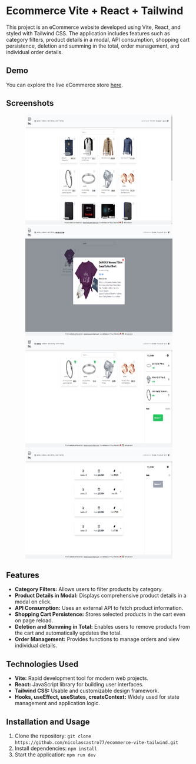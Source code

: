 # Ecommerce Vite + React + Tailwind

This project is an eCommerce website developed using Vite, React, and styled with Tailwind CSS. The application includes features such as category filters, product details in a modal, API consumption, shopping cart persistence, deletion and summing in the total, order management, and individual order details.

## Demo

You can explore the live eCommerce store [here](https://nicolascastro77.github.io/ecommerce-vite-tailwind/).


## Screenshots

<div align="center">
  <img src="./public/screens/img1.png" alt="Screenshot 1" width="400" height="300"/>
  <img src="./public/screens/img2.png" alt="Screenshot 2" width="400" height="300"/>
</div>

<div align="center">
  <img src="./public/screens/img3.png" alt="Screenshot 3" width="400" height="300"/>
  <img src="./public/screens/img4.png" alt="Screenshot 4" width="400" height="300"/>
</div>

## Features

- **Category Filters:** Allows users to filter products by category.
- **Product Details in Modal:** Displays comprehensive product details in a modal on click.
- **API Consumption:** Uses an external API to fetch product information.
- **Shopping Cart Persistence:** Stores selected products in the cart even on page reload.
- **Deletion and Summing in Total:** Enables users to remove products from the cart and automatically updates the total.
- **Order Management:** Provides functions to manage orders and view individual details.

## Technologies Used

- **Vite:** Rapid development tool for modern web projects.
- **React:** JavaScript library for building user interfaces.
- **Tailwind CSS:** Usable and customizable design framework.
- **Hooks, useEffect, useStates, createContext:** Widely used for state management and application logic.

## Installation and Usage

1. Clone the repository: `git clone https://github.com/nicolascastro77/ecommerce-vite-tailwind.git`
2. Install dependencies: `npm install`
3. Start the application: `npm run dev`
